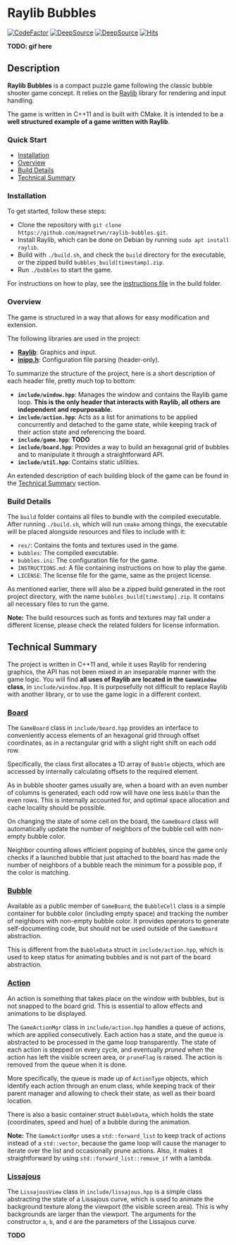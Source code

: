 # Raylib Bubbles

[![CodeFactor](https://www.codefactor.io/repository/github/magnetrwn/raylib-bubbles/badge)](https://www.codefactor.io/repository/github/magnetrwn/raylib-bubbles) [![DeepSource](https://app.deepsource.com/gh/magnetrwn/raylib-bubbles.svg/?label=active+issues&show_trend=true&token=k0LxdMtn2JdcCFcNwl_0DyZp)](https://app.deepsource.com/gh/magnetrwn/raylib-bubbles/) [![DeepSource](https://app.deepsource.com/gh/magnetrwn/raylib-bubbles.svg/?label=resolved+issues&show_trend=true&token=k0LxdMtn2JdcCFcNwl_0DyZp)](https://app.deepsource.com/gh/magnetrwn/raylib-bubbles/) [![Hits](https://hits.seeyoufarm.com/api/count/incr/badge.svg?url=https%3A%2F%2Fgithub.com%2Fmagnetrwn%2Fraylib-bubbles&count_bg=%239757D0&title_bg=%23555555&icon=&icon_color=%23E7E7E7&title=hits&edge_flat=false)](https://hits.seeyoufarm.com)

**TODO: gif here**

## Description

**Raylib Bubbles** is a compact puzzle game following the classic bubble shooter game concept. It relies on the [Raylib](https://www.raylib.com/) library for rendering and input handling.

The game is written in C++11 and is built with CMake. It is intended to be a **well structured example of a game written with Raylib**.

### Quick Start

+ [Installation](#installation)
+ [Overview](#overview)
+ [Build Details](#build-details)
+ [Technical Summary](#technical-summary)

### Installation

To get started, follow these steps:

+ Clone the repository with `git clone https://github.com/magnetrwn/raylib-bubbles.git`.
+ Install Raylib, which can be done on Debian by running `sudo apt install raylib`.
+ Build with `./build.sh`, and check the `build` directory for the executable, or the zipped build `bubbles_build[timestamp].zip`.
+ Run `./bubbles` to start the game.

For instructions on how to play, see the [instructions file](build/INSTRUCTIONS.md) in the build folder.

### Overview

The game is structured in a way that allows for easy modification and extension.

The following libraries are used in the project:

+ **[Raylib](https://www.raylib.com/)**: Graphics and input.
+ **[inipp.h](https://github.com/mcmtroffaes/inipp)**: Configuration file parsing (header-only).

To summarize the structure of the project, here is a short description of each header file, pretty much top to bottom:

+ **`include/window.hpp`**: Manages the window and contains the Raylib game loop. **This is the only header that interacts with Raylib, all others are independent and repurposable.**
+ **`include/action.hpp`**: Acts as a list for animations to be applied concurrently and detached to the game state, while keeping track of their action state and referencing the board.
+ **`include/game.hpp`**: **TODO**
+ **`include/board.hpp`**: Provides a way to build an hexagonal grid of bubbles and to manipulate it through a straightforward API.
+ **`include/util.hpp`**: Contains static utilities.

An extended description of each building block of the game can be found in the [Technical Summary](#technical-summary) section.

### Build Details

The `build` folder contains all files to bundle with the compiled executable. After running `./build.sh`, which will run `cmake` among things, the executable will be placed alongside resources and files to include with it:

+ `res/`: Contains the fonts and textures used in the game.
+ `bubbles`: The compiled executable.
+ `bubbles.ini`: The configuration file for the game.
+ `INSTRUCTIONS.md`: A file containing instructions on how to play the game.
+ `LICENSE`: The license file for the game, same as the project license.

As mentioned earlier, there will also be a zipped build generated in the root project directory, with the name `bubbles_build[timestamp].zip`. It contains all necessary files to run the game.

**Note:** The build resources such as fonts and textures may fall under a different license, please check the related folders for license information.

## Technical Summary

The project is written in C++11 and, while it uses Raylib for rendering graphics, the API has not been mixed in an inseparable manner with the game logic. You will find **all uses of Raylib are located in the `GameWindow` class**, in `include/window.hpp`. It is purposefully not difficult to replace Raylib with another library, or to use the game logic in a different context.

### [Board](include/board.hpp)

The `GameBoard` class in `include/board.hpp` provides an interface to conveniently access elements of an hexagonal grid through offset coordinates, as in a rectangular grid with a slight right shift on each odd row.

Specifically, the class first allocates a 1D array of `Bubble` objects, which are accessed by internally calculating offsets to the required element.

As in bubble shooter games usually are, when a board with an even number of columns is generated, each odd row will have one less `Bubble` than the even rows. This is internally accounted for, and optimal space allocation and cache locality should be possible.

On changing the state of some cell on the board, the `GameBoard` class will automatically update the number of neighbors of the bubble cell with non-empty bubble color.

Neighbor counting allows efficient popping of bubbles, since the game only checks if a launched bubble that just attached to the board has made the number of neighbors of a bubble reach the minimum for a possible pop, if the color is matching.

### [Bubble](include/board.hpp)

Available as a public member of `GameBoard`, the `BubbleCell` class is a simple container for bubble color (including empty space) and tracking the number of neighbors with non-empty bubble color. It provides operators to generate self-documenting code, but should not be used outside of the `GameBoard` abstraction.

This is different from the `BubbleData` struct in `include/action.hpp`, which is used to keep status for animating bubbles and is not part of the board abstraction.

### [Action](include/action.hpp)

An action is something that takes place on the window with bubbles, but is not snapped to the board grid. This is essential to allow effects and animations to be displayed.

The `GameActionMgr` class in `include/action.hpp` handles a queue of actions, which are applied consecutively. Each action has a state, and the queue is abstracted to be processed in the game loop transparently. The state of each action is stepped on every cycle, and eventually *pruned* when the action has left the visible screen area, or `pruneFlag` is raised. The action is removed from the queue when it is done.

More specifically, the queue is made up of `ActionType` objects, which identify each action through an enum class, while keeping track of their parent manager and allowing to check their state, as well as their board location.

There is also a basic container struct `BubbleData`, which holds the state (coordinates, speed and hue) of a bubble during the animation.

**Note:** The `GameActionMgr` uses a `std::forward_list` to keep track of actions instead of a `std::vector`, because the game loop will cause the manager to iterate over the list and occasionally prune actions. Also, it makes it straightforward by using `std::forward_list::remove_if` with a lambda.

### [Lissajous](include/lissajous.hpp)

The `LissajousView` class in `include/lissajous.hpp` is a simple class abstracting the state of a Lissajous curve, which is used to animate the background texture along the viewport (the visible screen area). This is why backgrounds are larger than the viewport. The arguments for the constructor `a`, `b`, and `d` are the parameters of the Lissajous curve.

**TODO**
